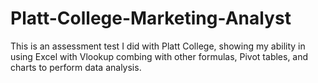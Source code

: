 # Platt-College-Marketing-Analyst

This is an assessment test I did with Platt College, showing my ability in using Excel with Vlookup combing with other formulas, Pivot tables, and charts to perform data analysis.
